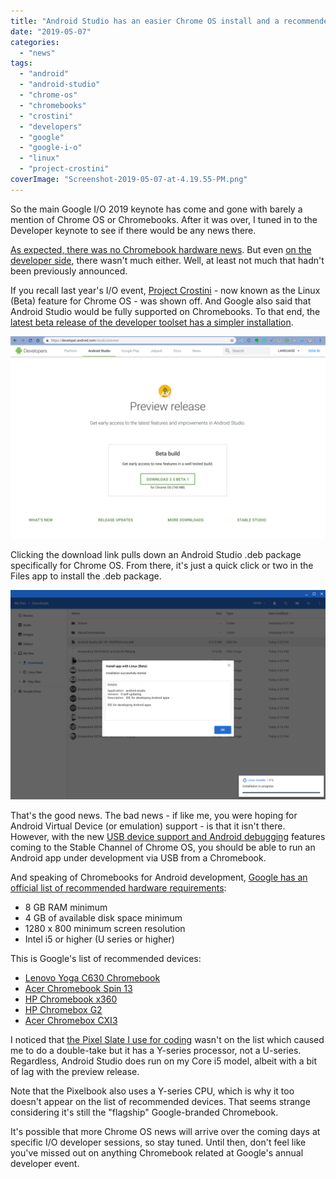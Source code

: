 ```yaml
---
title: "Android Studio has an easier Chrome OS install and a recommended Chromebooks list"
date: "2019-05-07"
categories: 
  - "news"
tags: 
  - "android"
  - "android-studio"
  - "chrome-os"
  - "chromebooks"
  - "crostini"
  - "developers"
  - "google"
  - "google-i-o"
  - "linux"
  - "project-crostini"
coverImage: "Screenshot-2019-05-07-at-4.19.55-PM.png"
---
```


So the main Google I/O 2019 keynote has come and gone with barely a mention of Chrome OS or Chromebooks. After it was over, I tuned in to the Developer keynote to see if there would be any news there.

[As expected, there was no Chromebook hardware news](https://www.aboutchromebooks.com/news/atlas-chromebook-launch-google-i-o-2019/). But even [on the developer side](https://android-developers.googleblog.com/2019/05/google-io-2019-empowering-developers-to-build-experiences-on-Android-Play.html), there wasn't much either. Well, at least not much that hadn't been previously announced.

If you recall last year's I/O event, [Project Crostini](https://www.aboutchromebooks.com/tag/project-crostini) - now known as the Linux (Beta) feature for Chrome OS - was shown off. And Google also said that Android Studio would be fully supported on Chromebooks. To that end, the [latest beta release of the developer toolset has a simpler installation](https://developer.android.com/studio/preview).

![](images/Screenshot-2019-05-07-at-5.02.39-PM-1024x658.png)

Clicking the download link pulls down an Android Studio .deb package specifically for Chrome OS. From there, it's just a quick click or two in the Files app to install the .deb package.

![](images/Screenshot-2019-05-07-at-5.08.26-PM-1024x682.png)

That's the good news. The bad news - if like me, you were hoping for Android Virtual Device (or emulation) support - is that it isn't there. However, with the new [USB device support and Android debugging](https://www.aboutchromebooks.com/news/chrome-os-75-adds-usb-device-adb-android-support-linux-project-crostini/) features coming to the Stable Channel of Chrome OS, you should be able to run an Android app under development via USB from a Chromebook.

And speaking of Chromebooks for Android development, [Google has an official list of recommended hardware requirements](https://developer.android.com/studio/index.html#Requirements):

- 8 GB RAM minimum
- 4 GB of available disk space minimum
- 1280 x 800 minimum screen resolution
- Intel i5 or higher (U series or higher)

This is Google's list of recommended devices:

- [Lenovo Yoga C630 Chromebook](https://www.aboutchromebooks.com/news/lenovo-yoga-chromebook-c630-price-availability-4k/)
- [Acer Chromebook Spin 13](https://www.aboutchromebooks.com/reviews/acer-chromebook-spin-13-review-vs-pixelbook/)
- [HP Chromebook x360](https://www.aboutchromebooks.com/news/hp-chromebook-x360-release-date-price-specs/)
- [HP Chromebox G2](https://www.aboutchromebooks.com/news/hp-chromebox-g2-available-release-date-cost/)
- [Acer Chromebox CXI3](https://www.aboutchromebooks.com/news/new-acer-chromebox-cxi3-models-available-for-pre-order-start-at-298/)

I noticed that [the Pixel Slate I use for coding](https://www.aboutchromebooks.com/news/how-to-code-on-a-chromebook-crostini-pixel-slate/) wasn't on the list which caused me to do a double-take but it has a Y-series processor, not a U-series. Regardless, Android Studio does run on my Core i5 model, albeit with a bit of lag with the preview release.

Note that the Pixelbook also uses a Y-series CPU, which is why it too doesn't appear on the list of recommended devices. That seems strange considering it's still the "flagship" Google-branded Chromebook.

It's possible that more Chrome OS news will arrive over the coming days at specific I/O developer sessions, so stay tuned. Until then, don't feel like you've missed out on anything Chromebook related at Google's annual developer event.

